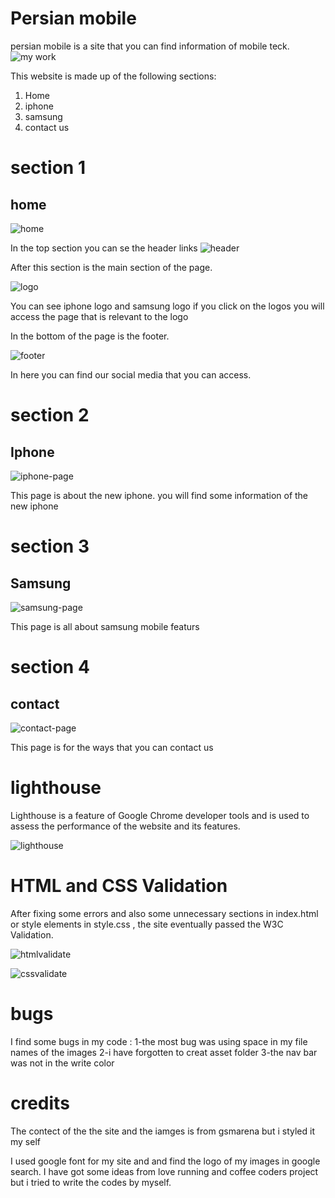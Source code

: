# Persian mobile 

persian mobile is a site that you can find information of mobile teck.
![my work](image/my-work.png)
 
This website is made up of the following sections:

1.	Home
2.	iphone
3.	samsung
4.  contact us

# section 1

## home
![home](image/home.png)

In the top section you can se the header links
![header](image/header.png)

After this section is the main section of the page. 

![logo](image/logo.png)

You can see iphone logo and samsung logo if you click on the logos you will access the page that is relevant to the logo

In the bottom of the page is the footer.

![footer](image/footer.png)

In here you can find our social media that you can access.

# section 2

## Iphone

![iphone-page](image/iphone-page.png)

This page is about the new iphone. you will find some information of the new iphone 

# section 3

## Samsung

![samsung-page](image/samsung-page.png)

This page is all about samsung mobile featurs 

# section 4

## contact

![contact-page](image/contact-page.png)

This page is for the ways that you can contact us

# lighthouse

Lighthouse is a feature of Google Chrome developer tools and is used to assess the performance of the website and its features.

![lighthouse](image/lighthouse.png)



# HTML and CSS Validation

After fixing some errors and also some unnecessary sections in index.html or style elements in style.css , the site eventually passed the W3C Validation.

![htmlvalidate](image/htmlvalidate.png)

![cssvalidate](image/cssvalidat.png)

# bugs
I find some bugs in my code :
1-the most bug was using space in my file names of the images 
2-i have forgotten to creat asset folder
3-the nav bar was not in the write color 
# credits

The contect of the the site and the iamges is from gsmarena but i styled it my self 

I used google font for my site and and find the logo of my images in google search.
I have got some ideas from love running and coffee coders project but i tried to write the codes by myself.
